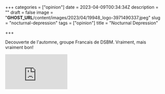 +++
categories = ["opinion"]
date = 2023-04-09T00:34:34Z
description = ""
draft = false
image = "__GHOST_URL__/content/images/2023/04/19948_logo-3971490337.jpeg"
slug = "nocturnal-depression"
tags = ["opinion"]
title = "Nocturnal Depression"

+++


Decouverte de l'automne, groupe Francais de DSBM. Vraiment, mais vraiment bon!

<iframe width="200" height="113" src="https://www.youtube.com/embed/3S1Cx_E8-90?feature=oembed" frameborder="0" allow="accelerometer; autoplay; clipboard-write; encrypted-media; gyroscope; picture-in-picture; web-share" allowfullscreen title="06.03.2015 - Nocturnal Depression live - Soundcheck One, Waldbronn"></iframe>

